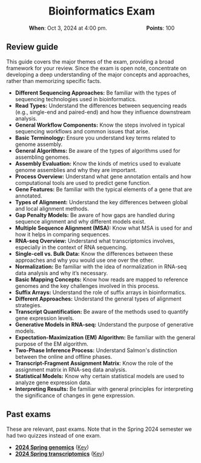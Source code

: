 <h1 align="center">
<b>Bioinformatics Exam</b>
</h1>

<p style="text-align: center;">
    <object hspace="50">
        <strong>When</strong></a>: Oct 3, 2024 at 4:00 pm.
    </object>
    <object hspace="50">
        <strong>Points</strong></a>: 100
    </object>
</p>

## Review guide

This guide covers the major themes of the exam, providing a broad framework for your review.
Since the exam is open note, concentrate on developing a deep understanding of the major concepts and approaches, rather than memorizing specific facts.

- **Different Sequencing Approaches:** Be familiar with the types of sequencing technologies used in bioinformatics.
- **Read Types:** Understand the differences between sequencing reads (e.g., single-end and paired-end) and how they influence downstream analysis.
- **General Workflow Components:** Know the steps involved in typical sequencing workflows and common issues that arise.
- **Basic Terminology:** Ensure you understand key terms related to genome assembly.
- **General Algorithms:** Be aware of the types of algorithms used for assembling genomes.
- **Assembly Evaluation:** Know the kinds of metrics used to evaluate genome assemblies and why they are important.
- **Process Overview:** Understand what gene annotation entails and how computational tools are used to predict gene function.
- **Gene Features:** Be familiar with the typical elements of a gene that are annotated.
- **Types of Alignment:** Understand the key differences between global and local alignment methods.
- **Gap Penalty Models:** Be aware of how gaps are handled during sequence alignment and why different models exist.
- **Multiple Sequence Alignment (MSA):** Know what MSA is used for and how it helps in comparing sequences.
- **RNA-seq Overview:** Understand what transcriptomics involves, especially in the context of RNA sequencing.
- **Single-cell vs. Bulk Data:** Know the differences between these approaches and why you would use one over the other.
- **Normalization:** Be familiar with the idea of normalization in RNA-seq data analysis and why it’s necessary.
- **Basic Mapping Concepts:** Know how reads are mapped to reference genomes and the key challenges involved in this process.
- **Suffix Arrays:** Understand the role of suffix arrays in bioinformatics.
- **Different Approaches:** Understand the general types of alignment strategies.
- **Transcript Quantification:** Be aware of the methods used to quantify gene expression levels.
- **Generative Models in RNA-seq:** Understand the purpose of generative models.
- **Expectation-Maximization (EM) Algorithm:** Be familiar with the general purpose of the EM algorithm.
- **Two-Phase Inference Process:** Understand Salmon's distinction between the online and offline phases.
- **Transcript-Fragment Assignment Matrix**: Know the role of the assignment matrix in RNA-seq data analysis.
- **Statistical Models:** Know why certain statistical models are used to analyze gene expression data.
- **Interpreting Results:** Be familiar with general principles for interpreting the significance of changes in gene expression.

## Past exams

These are relevant, past exams.
Note that in the Spring 2024 semester we had two quizzes instead of one exam.

-   [**2024 Spring genomics**](./past/2024s-quiz-genomics.pdf) ([Key](./past/2024s-quiz-genomics-key.pdf))
-   [**2024 Spring transcriptomics**](./past/2024s-quiz-transcriptomics.pdf) ([Key](./past/2024s-quiz-transcriptomics-key.pdf))
